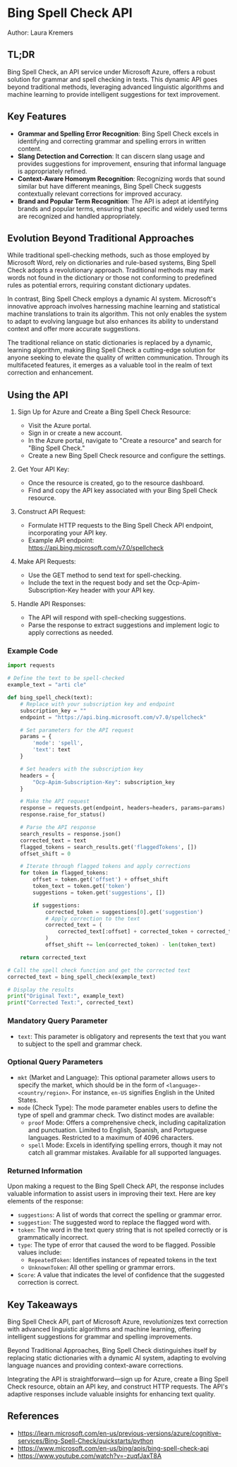 # Bing Spell Check API

Author: Laura Kremers

## TL;DR

Bing Spell Check, an API service under Microsoft Azure, offers a robust solution for grammar and spell checking in texts. This dynamic API goes beyond traditional methods, leveraging advanced linguistic algorithms and machine learning to provide intelligent suggestions for text improvement.

## Key Features

- **Grammar and Spelling Error Recognition**: Bing Spell Check excels in identifying and correcting grammar and spelling errors in written content.
- **Slang Detection and Correction**: It can discern slang usage and provides suggestions for improvement, ensuring that informal language is appropriately refined.
- **Context-Aware Homonym Recognition**: Recognizing words that sound similar but have different meanings, Bing Spell Check suggests contextually relevant corrections for improved accuracy.
- **Brand and Popular Term Recognition**: The API is adept at identifying brands and popular terms, ensuring that specific and widely used terms are recognized and handled appropriately.

## Evolution Beyond Traditional Approaches

While traditional spell-checking methods, such as those employed by Microsoft Word, rely on dictionaries and rule-based systems, Bing Spell Check adopts a revolutionary approach. Traditional methods may mark words not found in the dictionary or those not conforming to predefined rules as potential errors, requiring constant dictionary updates.

In contrast, Bing Spell Check employs a dynamic AI system. Microsoft's innovative approach involves harnessing machine learning and statistical machine translations to train its algorithm. This not only enables the system to adapt to evolving language but also enhances its ability to understand context and offer more accurate suggestions.

The traditional reliance on static dictionaries is replaced by a dynamic, learning algorithm, making Bing Spell Check a cutting-edge solution for anyone seeking to elevate the quality of written communication. Through its multifaceted features, it emerges as a valuable tool in the realm of text correction and enhancement.

## Using the API

1.  Sign Up for Azure and Create a Bing Spell Check Resource:

    - Visit the Azure portal.
    - Sign in or create a new account.
    - In the Azure portal, navigate to "Create a resource" and search for "Bing Spell Check."
    - Create a new Bing Spell Check resource and configure the settings.

2.  Get Your API Key:

    - Once the resource is created, go to the resource dashboard.
    - Find and copy the API key associated with your Bing Spell Check resource.

3.  Construct API Request:

    - Formulate HTTP requests to the Bing Spell Check API endpoint, incorporating your API key.
    - Example API endpoint: https://api.bing.microsoft.com/v7.0/spellcheck

4.  Make API Requests:

    - Use the GET method to send text for spell-checking.
    - Include the text in the request body and set the Ocp-Apim-Subscription-Key header with your API key.

5.  Handle API Responses:

    - The API will respond with spell-checking suggestions.
    - Parse the response to extract suggestions and implement logic to apply corrections as needed.

### Example Code

```python
import requests

# Define the text to be spell-checked
example_text = "arti cle"

def bing_spell_check(text):
    # Replace with your subscription key and endpoint
    subscription_key = ""
    endpoint = "https://api.bing.microsoft.com/v7.0/spellcheck"

    # Set parameters for the API request
    params = {
        'mode': 'spell',
        'text': text
    }

    # Set headers with the subscription key
    headers = {
        "Ocp-Apim-Subscription-Key": subscription_key
    }

    # Make the API request
    response = requests.get(endpoint, headers=headers, params=params)
    response.raise_for_status()

    # Parse the API response
    search_results = response.json()
    corrected_text = text
    flagged_tokens = search_results.get('flaggedTokens', [])
    offset_shift = 0

    # Iterate through flagged tokens and apply corrections
    for token in flagged_tokens:
        offset = token.get('offset') + offset_shift
        token_text = token.get('token')
        suggestions = token.get('suggestions', [])

        if suggestions:
            corrected_token = suggestions[0].get('suggestion')
            # Apply correction to the text
            corrected_text = (
                corrected_text[:offset] + corrected_token + corrected_text[offset + len(token_text):]
            )
            offset_shift += len(corrected_token) - len(token_text)

    return corrected_text

# Call the spell check function and get the corrected text
corrected_text = bing_spell_check(example_text)

# Display the results
print("Original Text:", example_text)
print("Corrected Text:", corrected_text)
```

### Mandatory Query Parameter

- `text`: This parameter is obligatory and represents the text that you want to subject to the spell and grammar check.

### Optional Query Parameters

- `mkt` (Market and Language): This optional parameter allows users to specify the market, which should be in the form of `<language>-<country/region>`. For instance, `en-US` signifies English in the United States.
- `mode` (Check Type): The mode parameter enables users to define the type of spell and grammar check. Two distinct modes are available:
  - `proof` Mode: Offers a comprehensive check, including capitalization and punctuation. Limited to English, Spanish, and Portuguese languages. Restricted to a maximum of 4096 characters.
  - `spell` Mode: Excels in identifying spelling errors, though it may not catch all grammar mistakes. Available for all supported languages.

### Returned Information

Upon making a request to the Bing Spell Check API, the response includes valuable information to assist users in improving their text. Here are key elements of the response:

- `suggestions`: A list of words that correct the spelling or grammar error.
- `suggestion`: The suggested word to replace the flagged word with.
- `token`: The word in the text query string that is not spelled correctly or is grammatically incorrect.
- `type`: The type of error that caused the word to be flagged. Possible values include:
  - `RepeatedToken`: Identifies instances of repeated tokens in the text
  - `UnknownToken`: All other spelling or grammar errors.
- `Score`: A value that indicates the level of confidence that the suggested correction is correct.

## Key Takeaways

Bing Spell Check API, part of Microsoft Azure, revolutionizes text correction with advanced linguistic algorithms and machine learning, offering intelligent suggestions for grammar and spelling improvements.

Beyond Traditional Approaches, Bing Spell Check distinguishes itself by replacing static dictionaries with a dynamic AI system, adapting to evolving language nuances and providing context-aware corrections.

Integrating the API is straightforward—sign up for Azure, create a Bing Spell Check resource, obtain an API key, and construct HTTP requests. The API's adaptive responses include valuable insights for enhancing text quality.

## References

- <https://learn.microsoft.com/en-us/previous-versions/azure/cognitive-services/Bing-Spell-Check/quickstarts/python>
- <https://www.microsoft.com/en-us/bing/apis/bing-spell-check-api>
- <https://www.youtube.com/watch?v=-zuqfJaxT8A>
